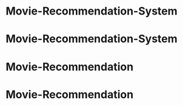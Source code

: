 # Movie-Recommendation-System
# Movie-Recommendation-System
# Movie-Recommendation
# Movie-Recommendation
